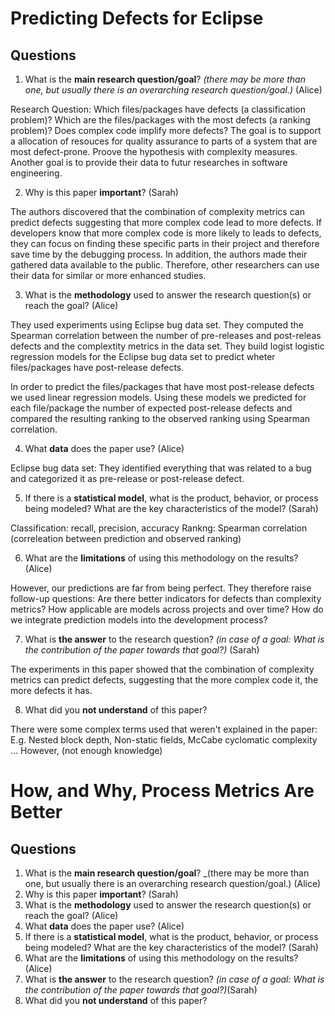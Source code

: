 # Predicting Defects for Eclipse

## Questions

1. What is the **main research question/goal**? _(there may be more than one, but usually there is an overarching research question/goal.)_ (Alice)

Research Question: Which files/packages have defects (a classification problem)? Which are the files/packages with the most defects (a ranking problem)? Does complex code implify more defects?
The goal is to support a allocation of resouces for quality assurance to parts of a system that are most defect-prone. Proove the hypothesis with complexity measures. Another goal is to provide their data to futur researches in software engineering. 

2. Why is this paper **important**? (Sarah)

The authors discovered that the combination of complexity metrics can predict defects suggesting that more complex code lead to more defects. If developers know that more complex code is more likely to leads to defects, they can focus on finding these specific parts in their project and therefore save time by the debugging process. In addition, the authors made their gathered data available to the public. Therefore, other researchers can use their data for similar or more enhanced studies. 

3. What is the **methodology** used to answer the research question(s) or reach the goal? (Alice)

They used experiments using Eclipse bug data set. They computed the Spearman correlation between the number of pre-releases and post-releas defects and the complextity metrics in the data set. They build logist logistic regression models for the Eclipse bug data set to predict wheter files/packages have post-release defects. 
 
In order to predict the files/packages that have most post-release defects we used linear regression models. Using these models we predicted for each file/package the number of expected post-release defects and compared  the  resulting  ranking  to  the  observed  ranking using Spearman correlation.

4. What **data** does the paper use? (Alice)

Eclipse bug data set: They identified everything that was related to a bug and categorized it as pre-release or post-release defect.

5. If there is a **statistical model**, what is the product, behavior, or process being modeled? What are the key characteristics of the model? (Sarah)

Classification: recall, precision, accuracy
Rankng: Spearman correlation (correleation between prediction and observed ranking)

6. What are the **limitations** of using this methodology on the results? (Alice)

However, our predictions are far from being perfect. 
They  therefore  raise  follow-up  questions:  Are  there better  indicators  for  defects  than  complexity  metrics? 
How  applicable  are  models  across  projects  and  over time? How do we integrate prediction models into the development process?  

7. What is **the answer** to the research question? _(in case of a goal: What is the contribution of the paper towards that goal?)_ (Sarah)

The experiments in this paper showed that the combination of complexity metrics can predict defects, suggesting that the more complex code it, the more defects it has.  

8. What did you **not understand** of this paper?

There were some complex terms used that weren't explained in the paper: E.g. Nested block depth, Non-static fields, McCabe cyclomatic complexity ...
However, (not enough knowledge)


# How, and Why, Process Metrics Are Better

## Questions

1. What is the **main research question/goal**? _(there may be more than one, but usually there is an overarching research question/goal.) (Alice)
2. Why is this paper **important**? (Sarah)
3. What is the **methodology** used to answer the research question(s) or reach the goal? (Alice)
4. What **data** does the paper use? (Alice)
5. If there is a **statistical model**, what is the product, behavior, or process being modeled? What are the key characteristics of the model? (Sarah)
6. What are the **limitations** of using this methodology on the results? (Alice)
7. What is **the answer** to the research question? _(in case of a goal: What is the contribution of the paper towards that goal?)_(Sarah)
8. What did you **not understand** of this paper?
